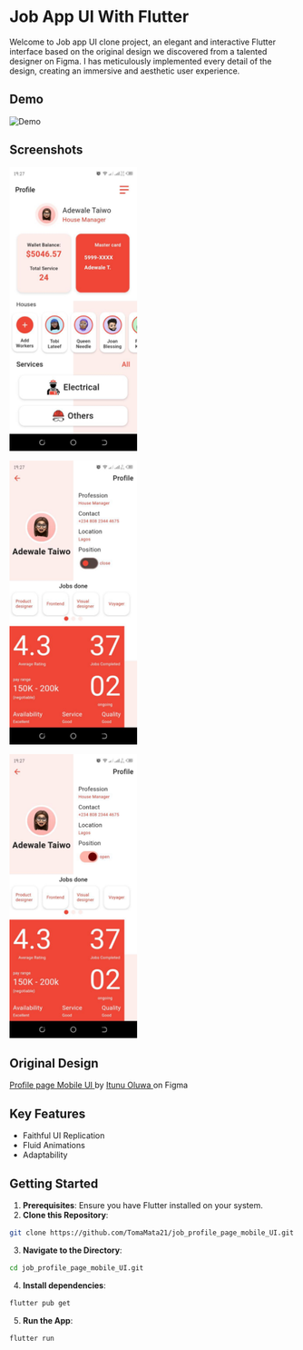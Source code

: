 # Job App UI With Flutter

Welcome to  Job app UI clone project, an elegant and interactive Flutter interface based on the original design we discovered from a talented designer on Figma. I has meticulously implemented every detail of the design, creating an immersive and aesthetic user experience.




## Demo

<img src="https://github.com/TomaMata21/job_profile_page_mobile_UI/blob/main/demo/Job-Ui.gif?raw=true" alt="Demo" height="500">



## Screenshots

[//]: # (![Profile]&#40;https://github.com/TomaMata21/job_profile_page_mobile_UI/blob/main/screenshots/profilee.jpg?raw=true&#41;)
<img src="https://github.com/TomaMata21/job_profile_page_mobile_UI/blob/main/screenshots/profilee.jpg?raw=true" alt="Profile" height="500">

[//]: # (![Profile details]&#40;https://github.com/TomaMata21/job_profile_page_mobile_UI/blob/main/screenshots/profile_details.jpg?raw=true&#41;)
<img src="https://github.com/TomaMata21/job_profile_page_mobile_UI/blob/main/screenshots/profile_details.jpg?raw=true" alt="Profile Details" height="500">

[//]: # (![Profile details 2]&#40;https://github.com/TomaMata21/job_profile_page_mobile_UI/blob/main/screenshots/profile_details2.jpg?raw=true&#41;)
<img src="https://github.com/TomaMata21/job_profile_page_mobile_UI/blob/main/screenshots/profile_details2.jpg?raw=true" alt="Profile Details 2" height="500">


## Original Design
[Profile page Mobile UI ](https://www.figma.com/community/file/1044938598351718939)
by [Itunu Oluwa ](https://www.figma.com/@thisisaltgian) on Figma

## Key Features

* Faithful UI Replication
* Fluid Animations
* Adaptability
## Getting Started
1. **Prerequisites**: Ensure you have Flutter installed on your system.
2. **Clone this Repository**:
 ```bash
git clone https://github.com/TomaMata21/job_profile_page_mobile_UI.git
```
3. **Navigate to the Directory**:
  ```bash
cd job_profile_page_mobile_UI.git
```  
4. **Install dependencies**:
  ```bash
 flutter pub get
```
5. **Run the App**:
 ```bash
 flutter run
```  